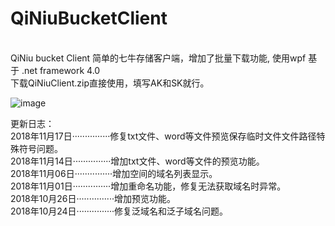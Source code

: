 # QiNiuBucketClient
<Br/>
QiNiu bucket Client 简单的七牛存储客户端，增加了批量下载功能, 使用wpf  基于 .net framework 4.0
<Br/>
下载QiNiuClient.zip直接使用，填写AK和SK就行。<Br/>

![image](https://github.com/wjs5943283/QiNiuBucketClient/blob/master/view.png)

更新日志：<Br/>
2018年11月17日···············修复txt文件、word等文件预览保存临时文件文件路径特殊符号问题。<Br/>
2018年11月14日···············增加txt文件、word等文件的预览功能。<Br/>
2018年11月06日···············增加空间的域名列表显示。<Br/>
2018年11月01日···············增加重命名功能，修复无法获取域名时异常。<Br/>
2018年10月26日···············增加预览功能。<Br/>
2018年10月24日···············修复泛域名和泛子域名问题。
